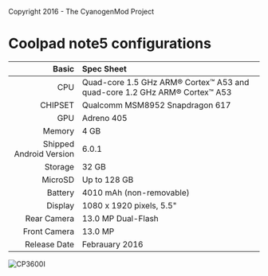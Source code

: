 Copyright 2016 - The CyanogenMod Project

Coolpad note5 configurations
============================================================
Basic   | Spec Sheet
-------:|:-------------------------
CPU     | Quad-core 1.5 GHz ARM® Cortex™ A53 and quad-core 1.2 GHz ARM® Cortex™ A53
CHIPSET | Qualcomm MSM8952 Snapdragon 617
GPU     | Adreno 405
Memory  | 4 GB
Shipped Android Version | 6.0.1
Storage | 32 GB
MicroSD | Up to 128 GB
Battery | 4010 mAh (non-removable)
Display | 1080 x 1920 pixels, 5.5"
Rear Camera  | 13.0 MP Dual-Flash
Front Camera | 13.0 MP
Release Date | Febrauary 2016

![CP3600I](https://i.ytimg.com/vi/P8yffDDgQuM/maxresdefault.jpg "CP3600I")
